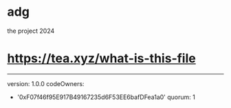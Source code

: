 # adg
the project 2024
# https://tea.xyz/what-is-this-file
---
version: 1.0.0
codeOwners:
  - '0xF07f46f95E917B49167235d6F53EE6bafDFea1a0'
quorum: 1
